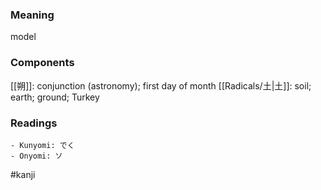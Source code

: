 ### Meaning

model

### Components

[[朔]]: conjunction (astronomy); first day of month [[Radicals/土|土]]: soil; earth; ground; Turkey

### Readings

```
- Kunyomi: でく
- Onyomi: ソ
```

#kanji